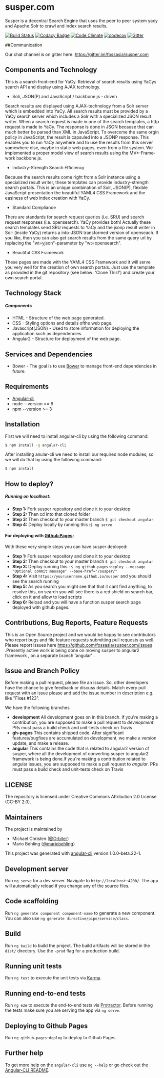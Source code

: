 # susper.com

Susper is a decentral Search Engine that uses the peer to peer system yacy and Apache Solr to crawl and index search results.

[![Build Status](https://travis-ci.org/fossasia/susper.com.svg?branch=gh-pages)](https://travis-ci.org/fossasia/susper.com?branch=gh-pages)
[![Codacy Badge](https://api.codacy.com/project/badge/Grade/2ba119419e7444b3b505bb37b4525deb)](https://www.codacy.com/app/shiven15094/susper-com?utm_source=github.com&amp;utm_medium=referral&amp;utm_content=fossasia/susper.com&amp;utm_campaign=Badge_Grade)
[![Code Climate](https://codeclimate.com/github/fossasia/susper.com/badges/gpa.svg?branch=gh-pages)](https://codeclimate.com/github/fossasia/susper.com)
[![codecov](https://codecov.io/gh/fossasia/susper.com/branch/gh-pages/graph/badge.svg)](https://codecov.io/gh/fossasia/gh-pages)
[![Gitter](https://badges.gitter.im/Join%20Chat.svg)](https://gitter.im/fossasia/susper.com?utm_source=badge&utm_medium=badge&utm_campaign=pr-badge&utm_content=badge)

##Communication

Our chat channel is on gitter here: https://gitter.im/fossasia/susper.com

## Components and Technology

This is a search front-end for YaCy. Retrieval of search results using YaCys search API and display using AJAX technology.

* Solr, JSON(P) and JavaScript / backbone.js - driven

Search results are displayed using AJAX-technology from a Solr server which is embedded into YaCy. All search results must be provided by a YaCy search server which includes a Solr with a specialized JSON result writer. When a search request is made in one of the search templates, a http request is made to YaCy. The response is done in JSON because that can much better be parsed than XML in JavaScript. To overcome the same orgin policy in JavaScript, the result is capsuled into a JSONP response. This enables you to run YaCy anywhere and to use the results from this server somewhere else, maybe in static web pages, even from a file system. We implemented a proper model view of search results using the MV*-Fra­me­work backbone.js.

* Industry-Strength Search Efficiency

Because the search results come right from a Solr instance using a specialized result writer, these templates can provide industry-strength search portals. This is an unique combination of Solr, JSON(P), flexible JavaScript presentation the beautiful YAML4 CSS Framework and the easiness of web index creation with YaCy.

* Standard Compliance

There are standards for search request queries (i.e. SRU) and search request responses (i.e. opensearch). YaCy provides both! Actually these search templates send SRU requests to YaCy and the jsonp result writer in Solr (inside YaCy) returns a into-JSON transformed version of openseach. If you like, then you can also get search results from the same query url by replacing the "wt=yjson"-parameter by "wt=opensearch".

* Beautiful CSS Framework

These pages are made with the YAML4 CSS Framework and it will serve you very well for the creation of own search portals. Just use the template as provided in the git repository (see below: 'Clone This!') and create your own search portal.

## Technology Stack
##### Components
* HTML - Structure of the web page generated.
* CSS - Styling options and details ofthe web page.
* Javascript(JSON) - Used to store information for deploying the application such as dependencies.
* Angular2 - Structure for deployment of the web page.

## Services and Dependencies
* Bower - The goal is to use [Bower](http://bower.io) to manage front-end dependencies in future.

## Requirements
* [Angular-cli](https://github.com/angular/angular-cli#installation)
* node --version >= 6
* npm --version >= 3

## Installation
First we will need to install angular-cli by using the following command:
```sh
$ npm install -g angular-cli
```
After installing anular-cli we need to install our required node modules, so we will do that by using the following command:
```sh
$ npm install
```
## How to deploy?
##### Running on localhost:
* **Step 1:** Fork susper repository and clone it to your desktop
* **Step 2:** Then cd into that cloned folder
* **Step 3:** Then checkout to your master branch `$ git checkout angular`
* **Step 4:** Deploy locally by running this :```$ ng serve```

#### For deploying with [Github Pages](https://pages.github.com/):
With these very simple steps you can have susper deployed:
* **Step 1:** Fork susper repository and clone it to your desktop
* **Step 2:** Then checkout to your master branch `$ git checkout angular`
* **Step 3:** Deploy running this : ```$ ng github-pages:deploy --message "Optional commit message" --base-href="/susper/"```
* **Step 4:** Visit `https://yourusername.github.io/susper` and you should see the search running
* **Step 5:** As you search you might see that that it cant find anything, to resolve this, on search you will see there is a red shield on search bar, click on it and allow to load scripts
* **Step 6:** Reload and you will have a function susper search page deployed with github pages.

## Contributions, Bug Reports, Feature Requests

This is an Open Source project and we would be happy to see contributors who report bugs and file feature requests submitting pull requests as well. Please report issues here https://github.com/fossasia/susper.com/issues .Presently active work is being done on moving susper to angular2 framework , on a separate branch 'angular' .


## Issue and Branch Policy

Before making a pull request, please file an issue. So, other developers have the chance to give feedback or discuss details. Match every pull request with an issue please and add the issue number in description e.g. like "Fixes #123".

We have the following branches
 * **development**
     All development goes on in this branch. If you're making a contribution,
     you are supposed to make a pull request to _development_.
     PRs must pass a build check and unit-tests check on Travis
 * **gh-pages**
   This contains shipped code. After significant features/bugfixes are accumulated on development, we make a version update, and make a release.
 * **angular**
 This contains the code that is related to angular2 version of susper, where all the development of converting susper to angular2 framework is being done.If you're making a contribution related to angular issues,
    you are supposed to make a pull request to _angular_.
    PRs must pass a build check and unit-tests check on Travis


## LICENSE

The repository is licensed under Creative Commons Attribution 2.0 License (CC-BY 2.0).

## Maintainers

The project is maintained by
* Michael Christen ([@Orbiter](https://github.com/Orbiter))
* Mario Behling ([@mariobehling](http://github.com/mariobehling))

This project was generated with [angular-cli](https://github.com/angular/angular-cli) version 1.0.0-beta.22-1.

## Development server
Run `ng serve` for a dev server. Navigate to `http://localhost:4200/`. The app will automatically reload if you change any of the source files.

## Code scaffolding

Run `ng generate component component-name` to generate a new component. You can also use `ng generate directive/pipe/service/class`.

## Build

Run `ng build` to build the project. The build artifacts will be stored in the `dist/` directory. Use the `-prod` flag for a production build.

## Running unit tests

Run `ng test` to execute the unit tests via [Karma](https://karma-runner.github.io).

## Running end-to-end tests

Run `ng e2e` to execute the end-to-end tests via [Protractor](http://www.protractortest.org/).
Before running the tests make sure you are serving the app via `ng serve`.

## Deploying to Github Pages

Run `ng github-pages:deploy` to deploy to Github Pages.

## Further help

To get more help on the `angular-cli` use `ng --help` or go check out the [Angular-CLI README](https://github.com/angular/angular-cli/blob/master/README.md).

